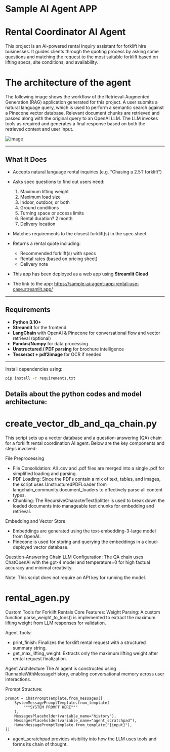 # Sample AI Agent APP

# Rental Coordinator AI Agent

This project is an AI-powered rental inquiry assistant for forklift hire businesses. It guides clients through the quoting process by asking some questions and matching the request to the most suitable forklift based on lifting specs, site conditions, and availability.

# The architecture of the agent

The following image shows the workflow of the Retrieval-Augmented Generation (RAG) application generated for this project. A user submits a natural language query, which is used to perform a semantic search against a Pinecone vector database. Relevant document chunks are retrieved and passed along with the original query to an OpenAI LLM. The LLM invokes tools as required and generates a final response based on both the retrieved context and user input.

![image](https://github.com/user-attachments/assets/0cc44ac6-3a7a-4107-8af2-4dcb0329b403)


---

## What It Does

- Accepts natural language rental inquiries (e.g. “Chasing a 2.5T forklift”)
- Asks spec questions to find out users need:
   1) Maximum lifting weight
   2) Maximum load size
   3) Indoor, outdoor, or both
   4) Ground conditions
   5) Turning space or access limits
   6) Rental duration? 2 month
   7) Delivery location
- Matches requirements to the closest forklift(s) in the spec sheet
- Returns a rental quote including:
  - Recommended forklift(s) with specs
  - Rental rates (based on pricing sheet)
  - Delivery note

- This app has been deployed as a web app using **Streamlit Cloud**
- The link to the app: https://sample-ai-agent-app-rental-use-case.streamlit.app/

---

## Requirements 

- **Python 3.10+**
- **Streamlit** for the frontend
- **LangChain** with OpenAI & Pinecone for conversational flow and vector retrieval (optional)
- **Pandas/Numpy** for data processing
- **Unstructured / PDF parsing** for brochure intelligence
- **Tesseract + pdf2image** for OCR if needed

---

Install dependencies using:

```bash
pip install -r requirements.txt
```

## Details about the python codes and model architecture:

# create_vector_db_and_qa_chain.py
This script sets up a vector database and a question-answering (QA) chain for a forklift rental coordination AI agent.
Below are the key components and steps involved:

File Preprocessing
- File Consolidation: All .csv and .pdf files are merged into a single .pdf for simplified loading and parsing.
- PDF Loading: Since the PDFs contain a mix of text, tables, and images, the script uses UnstructuredPDFLoader from langchain_community.document_loaders to effectively parse all content types.
- Chunking: The RecursiveCharacterTextSplitter is used to break down the loaded documents into manageable text chunks for embedding and retrieval.

Embedding and Vector Store
- Embeddings are generated using the text-embedding-3-large model from OpenAI.
- Pinecone is used for storing and querying the embeddings in a cloud-deployed vector database.

Question-Answering Chain
LLM Configuration: The QA chain uses ChatOpenAI with the gpt-4 model and temperature=0 for high factual accuracy and minimal creativity.

Note: This script does not require an API key for running the model.

# rental_agen.py
Custom Tools for Forklift Rentals
Core Features:
Weight Parsing: A custom function parse_weight_to_tons() is implemented to extract the maximum lifting weight from LLM responses for validation.

Agent Tools:
- print_finish: Finalizes the forklift rental request with a structured summary string.
- get_max_lifting_weight: Extracts only the maximum lifting weight after rental request finalization.

Agent Architecture
The AI agent is constructed using RunnableWithMessageHistory, enabling conversational memory across user interactions.

Prompt Structure:
```
prompt = ChatPromptTemplate.from_messages([
    SystemMessagePromptTemplate.from_template(
        """SYSTEM PROMPT HERE"""
    ),
    MessagesPlaceholder(variable_name="history"),
    MessagesPlaceholder(variable_name="agent_scratchpad"),
    HumanMessagePromptTemplate.from_template("{input}"),
])
```

- agent_scratchpad provides visibility into how the LLM uses tools and forms its chain of thought.



